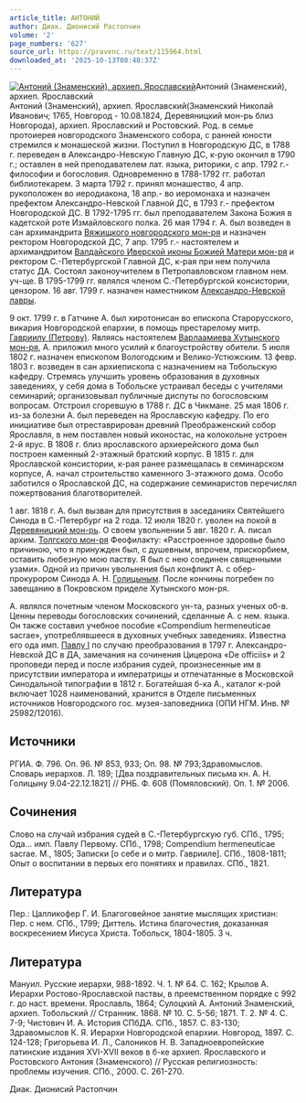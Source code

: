 ```yaml
---
article_title: АНТОНИЙ
author: Диак. Дионисий Растопчин
volume: '2'
page_numbers: '627'
source_url: https://pravenc.ru/text/115964.html
downloaded_at: '2025-10-13T08:48:37Z'
---
```


[![Антоний (Знаменский), архиеп. Ярославский](https://pravenc.ru/data/921/447/1234/i200.jpg "Кликните для увеличения картинки")](https://pravenc.ru/data/921/447/1234/i400.jpg)Антоний (Знаменский), архиеп. Ярославский  
Антоний (Знаменский), архиеп. Ярославский(Знаменский Николай Иванович; 1765, Новгород - 10.08.1824, Деревяницкий мон-рь близ Новгорода), архиеп. Ярославский и Ростовский. Род. в семье протоиерея новгородского Знаменского собора, с ранней юности стремился к монашеской жизни. Поступил в Новгородскую ДС, в 1788 г. переведен в Александро-Невскую Главную ДС, к-рую окончил в 1790 г.; оставлен в ней преподавателем лат. языка, риторики, с апр. 1792 г.- философии и богословия. Одновременно в 1788-1792 гг. работал библиотекарем. 3 марта 1792 г. принял монашество, 4 апр. рукоположен во иеродиакона, 18 апр.- во иеромонаха и назначен префектом Александро-Невской Главной ДС, в 1793 г.- префектом Новгородской ДС. В 1792-1795 гг. был преподавателем Закона Божия в кадетской роте Измайловского полка. 26 мая 1794 г. А. был возведен в сан архимандрита [Вяжищкого новгородского мон-ря](<https://pravenc.ru/text/ВЯЖИЩСКИЙ ВО ИМЯ СВЯТИТЕЛЯ НИКОЛАЯ ЧУДОТВОРЦА ЖЕНСКИЙ СТАВРОПИГИАЛЬНЫЙ МОНАСТЫРЬ.html>) и назначен ректором Новгородской ДС, 7 апр. 1795 г.- настоятелем и архимандритом [Валдайского Иверской иконы Божией Матери мон-ря](<https://pravenc.ru/text/Валдайского Иверской иконы Божией Матери мон-ря.html>) и ректором С.-Петербургской Главной ДС, к-рая при нем получила статус ДА. Состоял законоучителем в Петропавловском главном нем. уч-ще. В 1795-1799 гг. являлся членом С.-Петербургской консистории, цензором. 16 авг. 1799 г. назначен наместником [Александро-Невской лавры](<https://pravenc.ru/text/АЛЕКСАНДРО-НЕВСКАЯ ЛАВРА.html>).

9 окт. 1799 г. в Гатчине А. был хиротонисан во епископа Старорусского, викария Новгородской епархии, в помощь престарелому митр. [Гавриилу (Петрову)](https://pravenc.ru/text/ГАВРИИЛ.html). Являясь настоятелем [Варлаамиева Хутынского мон-ря](<https://pravenc.ru/text/ВАРЛААМИЕВ ХУТЫНСКИЙ В ЧЕСТЬ ПРЕОБРАЖЕНИЯ ГОСПОДНЯ ЖЕНСКИЙ МОНАСТЫРЬ.html>), А. приложил много усилий к благоустройству обители. 5 июля 1802 г. назначен епископом Вологодским и Велико-Устюжским. 13 февр. 1803 г. возведен в сан архиепископа с назначением на Тобольскую кафедру. Стремясь улучшить уровень образования в духовных заведениях, у себя дома в Тобольске устраивал беседы с учителями семинарий; организовывал публичные диспуты по богословским вопросам. Отстроил сгоревшую в 1788 г. ДС в Чикмане. 25 мая 1806 г. из-за болезни А. был переведен на Ярославскую кафедру. По его инициативе был отреставрирован древний Преображенский собор Ярославля, в нем поставлен новый иконостас, на колокольне устроен 2-й ярус. В 1808 г. близ ярославского архиерейского дома был построен каменный 2-этажный братский корпус. В 1815 г. для Ярославской консистории, к-рая ранее размещалась в семинарском корпусе, А. начал строительство каменного 3-этажного дома. Особо заботился о Ярославской ДС, на содержание семинаристов перечислял пожертвования благотворителей.

1 авг. 1818 г. А. был вызван для присутствия в заседаниях Святейшего Синода в С.-Петербург на 2 года. 12 июля 1820 г. уволен на покой в [Деревяницкий мон-рь](<https://pravenc.ru/text/ДЕРЕВЯНИЦКИЙ В ЧЕСТЬ ВОСКРЕСЕНИЯ ХРИСТОВА ЖЕНСКИЙ МОНАСТЫРЬ.html>). О своем увольнении 5 авг. 1820 г. А. писал архим. [Толгского мон-ря](<https://pravenc.ru/text/Толгский в честь Введения во храм Пресвятой Богородицы женский монастырь.html>) Феофилакту: «Расстроенное здоровье было причиною, что я принужден был, с душевным, впрочем, прискорбием, оставить любезную мою паству. Я был с нею соединен священными узами». Одной из причин увольнения был конфликт А. с обер-прокурором Синода А. Н. [Голицыным](https://pravenc.ru/text/Голицыным.html). После кончины погребен по завещанию в Покровском приделе Хутынского мон-ря.

А. являлся почетным членом Московского ун-та, разных ученых об-в. Ценны переводы богословских сочинений, сделанные А. с нем. языка. Он также составил учебное пособие «Compendium hermeneuticae sacrae», употреблявшееся в духовных учебных заведениях. Известна его ода имп. [Павлу I](<https://pravenc.ru/text/Павлу I.html>) по случаю преобразования в 1797 г. Александро-Невской ДС в ДА, замечания на сочинения Цицерона «Dе officiis» и 2 проповеди перед и после избрания судей, произнесенные им в присутствии императора и императрицы и отпечатанные в Московской Синодальной типографии в 1812 г. Богатейшая б-ка А., каталог к-рой включает 1028 наименований, хранится в Отделе письменных источников Новгородского гос. музея-заповедника (ОПИ НГМ. Инв. № 25982/12016).

## Источники

РГИА. Ф. 796. Оп. 96. № 853, 933; Оп. 98. № 793;Здравомыслов. Словарь иерархов. Л. 189; [Два поздравительных письма кн. А. Н. Голицыну 9.04-22.12.1821] // РНБ. Ф. 608 (Помяловский). Оп. 1. № 2006.

## Сочинения

Слово на случай избрания судей в С.-Петербургскую губ. СПб., 1795; Ода... имп. Павлу Первому. СПб., 1798; Compendium hermeneuticae sacrae. М., 1805; Записки [о себе и о митр. Гаврииле]. СПб., 1808-1811; Опыт о воспитании в первых его понятиях и правилах. СПб., 1821.

## Литература

Пер.: Цалликофер Г. И. Благоговейное занятие мыслящих христиан: Пер. с нем. СПб., 1799; Диттель. Истина благочестия, доказанная воскресением Иисуса Христа. Тобольск, 1804-1805. 3 ч.

## Литература

Мануил. Русские иерархи, 988-1892. Ч. 1. № 64. С. 162; Крылов А. Иерархи Ростово-Ярославской паствы, в преемственном порядке с 992 г. до наст. времени. Ярославль, 1864; Сулоцкий А. Антоний Знаменский, архиеп. Тобольский // Странник. 1868. № 10. С. 5-56; 1871. Т. 2. № 4. С. 7-9; Чистович И. А. История СПбДА. СПб., 1857. С. 83-130; Здравомыслов К. Я. Иерархи Новгородской епархии. Новгород, 1897. С. 124-128; Григорьева И. Л., Салоников Н. В. Западноевропейские латинские издания XVI-XVII веков в б-ке архиеп. Ярославского и Ростовского Антония (Знаменского) // Русская религиозность: проблемы изучения. СПб., 2000. С. 261-270.

Диак. Дионисий Растопчин
